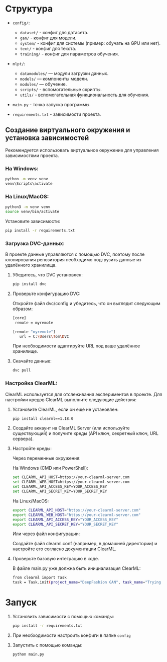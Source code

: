 # Структура
- `config/`:
  - `dataset/` - конфиг для датасета.
  - `gan/` - конфиг для модели.
  - `system/` - конфиг для системы (пример: обучать на GPU или нет).
  - `text/` - конфиг для текста.
  - `training/` - конфиг для параметров обучения.

- `mlpt/`:
  - `datamodules/` — модули загрузки данных.
  - `models/` — компоненты модели.
  - `modules/` — обучение.
  - `scripts/` - вспомогательные скрипты.
  - `utils/` - вспомогательная функциональность для обучения.

- `main.py` - точка запуска программы.

- `requirements.txt` - зависимости проекта.
  
## Создание виртуального окружения и установка зависимостей

Рекомендуется использовать виртуальное окружение для управления зависимостями проекта.

### На Windows:

```bash
python -m venv venv
venv\Scripts\activate
```

### На Linux/MacOS:

```bash
python3 -m venv venv
source venv/bin/activate
```

Установите зависимости:

```bash
pip install -r requirements.txt
```

### Загрузка DVC‑данных:

В проекте данные управляются с помощью DVC, поэтому после клонирования репозитория необходимо подгрузить данные из удалённого хранилища.

1. Убедитесь, что DVC установлен:
   
   ```bash
   pip install dvc
   ```
  
2. Проверьте конфигурацию DVC:
  
   Откройте файл dvc/config и убедитесь, что он выглядит следующим образом:
   
   ```bash
   [core]
    remote = myremote

   [remote "myremote"]
      url = C:\Users\Tom\DVC
   ```
   При необходимости адаптируйте URL под ваше удалённое хранилище.

3. Скачайте данные:
   
   ```bash
   dvc pull
   ```

### Настройка ClearML:

ClearML используется для отслеживания экспериментов в проекте. Для настройки кредов ClearML выполните следующие действия:

1. Установите ClearML, если он ещё не установлен:

   ```bash
   pip install clearml==1.18.0
   ```

2. Создайте аккаунт на ClearML Server (или используйте существующий) и получите креды (API ключ, секретный ключ, URL сервера).

3. Настройте креды:

   Через переменные окружения:

   На Windows (CMD или PowerShell):

   ```bash
   set CLEARML_API_HOST=https://your-clearml-server.com
   set CLEARML_WEB_HOST=https://your-clearml-server.com
   set CLEARML_API_ACCESS_KEY=YOUR_ACCESS_KEY
   set CLEARML_API_SECRET_KEY=YOUR_SECRET_KEY
   ```

   На Linux/MacOS:

   ```bash
   export CLEARML_API_HOST="https://your-clearml-server.com"
   export CLEARML_WEB_HOST="https://your-clearml-server.com"
   export CLEARML_API_ACCESS_KEY="YOUR_ACCESS_KEY"
   export CLEARML_API_SECRET_KEY="YOUR_SECRET_KEY"
   ```

   Или через файл конфигурации:

   Создайте файл clearml.conf (например, в домашней директории) и настройте его согласно документации ClearML.

4. Проверьте базовую интеграцию в коде.

   В файле main.py уже должна быть инициализация ClearML:

   ```bash
   from clearml import Task
   task = Task.init(project_name="DeepFashion GAN", task_name="Trying ClearML")
   ```

# Запуск

1. Установить зависимости с помощью команды:
   
   ```bash
   pip install -r requirements.txt
   ```

2. При необходимости настроить конфиги в папке `config`

3. Запустить с помощью команды:
   ```bash
   python main.py
   ```
